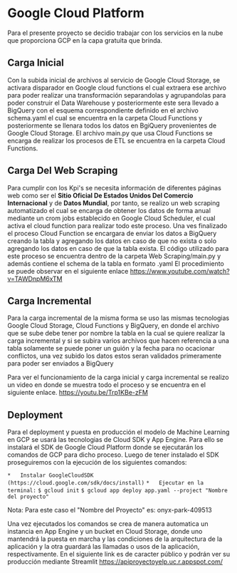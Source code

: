 # Google Cloud Platform

Para el presente proyecto se decidio trabajar con los servicios en la nube que proporciona GCP en la capa gratuita que brinda.

## Carga Inicial

Con la subida inicial de archivos al servicio de Google Cloud Storage, se activara disparador en Google cloud functions el cual extraera ese archivo para poder realizar una transformación separandolas y agrupandolas para poder construir el Data Warehouse y posteriormente este sera llevado a BigQuery con el esquema correspondiente definido en el archivo schema.yaml el cual se encuentra en la carpeta Cloud Functions y posteriormente se llenara todos los datos en BgiQuery provenientes de Google Cloud Storage.
El archivo main.py que usa Cloud Functions se encarga de realizar los procesos de ETL se encuentra en la carpeta Cloud Functions.

## Carga Del Web Scraping

Para cumplir con los Kpi's se necesita información de diferentes páginas web como ser el **Sitio Oficial De Estados Unidos Del Comercio Internacional** y de **Datos Mundial**, por tanto, se realizo un web scraping automatizado el cual se encarga de obtener los datos de forma anual mediante un crom jobs establecido en Google Cloud Scheduler, el cual activa el cloud function para realizar todo este proceso.
Una ves finalizado el proceso Cloud Function se encargara de enviar los datos a BigQuery creando la tabla y agregando los datos en caso de que no exista o solo agregando los datos en caso de que la tabla exista.
El código utilizado para este proceso se encuentra dentro de la carpeta Web Scraping/main.py y además contiene el schema de la tabla en formato .yaml
El procedimiento se puede observar en el siguiente enlace https://www.youtube.com/watch?v=TAWDnpM6xTM

## Carga Incremental

Para la carga incremental de la misma forma se uso las mismas tecnologias Google Cloud Storage, Cloud Functions y BigQuery, en donde el archivo que se sube debe tener por nombre la tabla en la cual se quiere realizar la carga incremental y si se subira varios archivos que hacen referencia a una tabla solamente se puede poner un guión y la fecha para no ocacionar conflictos, una vez subido los datos estos seran validados primeramente para poder ser enviados a BigQuery

Para ver el funcionamiento de la carga inicial y carga incremental se realizo un video en donde se muestra todo el proceso y se encuentra en el siguiente enlace.
https://youtu.be/Trp1KBe-zFM

## Deployment

Para el deployment y puesta en producción el modelo de Machine Learning en GCP se usará las tecnologias de Cloud SDK y App Engine. Para ello se instalará el SDK de Google Cloud Platform donde se ejecutarán los comandos de GCP para dicho proceso. Luego de tener instalado el SDK proseguiremos con la ejecución de los siguientes comandos:

`*   Instalar GoogleCloudSDK`
`(https://cloud.google.com/sdk/docs/install)`
`*   Ejecutar en la terminal:`
`$ gcloud init`
`$ gcloud app deploy app.yaml --project "Nombre del proyecto"`

Nota: Para este caso el "Nombre del Proyecto" es: onyx-park-409513

Una vez ejecutados los comandos se crea de manera automatica un instancia en App Engine y un bucket en Cloud Storage, donde uno mantendrá la puesta en marcha y las condiciones de la arquitectura de la aplicación y la otra guardará las llamadas o usos de la aplicación, respectivamente. En el siguiente link es de caracter público y podrán ver su producción mediante Streamlit https://apiproyectoyelp.uc.r.appspot.com/

